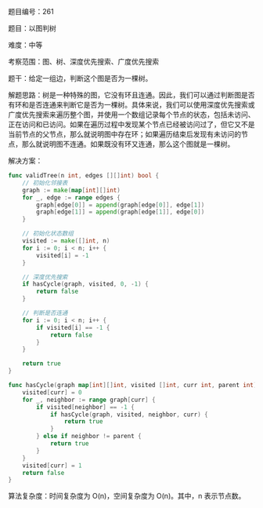 题目编号：261

题目：以图判树

难度：中等

考察范围：图、树、深度优先搜索、广度优先搜索

题干：给定一组边，判断这个图是否为一棵树。

解题思路：树是一种特殊的图，它没有环且连通。因此，我们可以通过判断图是否有环和是否连通来判断它是否为一棵树。具体来说，我们可以使用深度优先搜索或广度优先搜索来遍历整个图，并使用一个数组记录每个节点的状态，包括未访问、正在访问和已访问。如果在遍历过程中发现某个节点已经被访问过了，但它又不是当前节点的父节点，那么就说明图中存在环；如果遍历结束后发现有未访问的节点，那么就说明图不连通。如果既没有环又连通，那么这个图就是一棵树。

解决方案：

```go
func validTree(n int, edges [][]int) bool {
    // 初始化邻接表
    graph := make(map[int][]int)
    for _, edge := range edges {
        graph[edge[0]] = append(graph[edge[0]], edge[1])
        graph[edge[1]] = append(graph[edge[1]], edge[0])
    }

    // 初始化状态数组
    visited := make([]int, n)
    for i := 0; i < n; i++ {
        visited[i] = -1
    }

    // 深度优先搜索
    if hasCycle(graph, visited, 0, -1) {
        return false
    }

    // 判断是否连通
    for i := 0; i < n; i++ {
        if visited[i] == -1 {
            return false
        }
    }

    return true
}

func hasCycle(graph map[int][]int, visited []int, curr int, parent int) bool {
    visited[curr] = 0
    for _, neighbor := range graph[curr] {
        if visited[neighbor] == -1 {
            if hasCycle(graph, visited, neighbor, curr) {
                return true
            }
        } else if neighbor != parent {
            return true
        }
    }
    visited[curr] = 1
    return false
}
```

算法复杂度：时间复杂度为 O(n)，空间复杂度为 O(n)。其中，n 表示节点数。